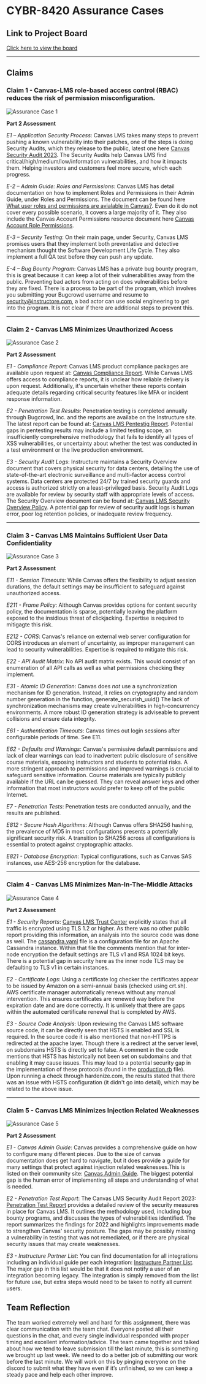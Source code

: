 # CYBR-8420 Assurance Cases

## Link to Project Board
[Click here to view the board](https://github.com/users/jschrack/projects/4/views/1)

---


## Claims

### **Claim 1 - Canvas-LMS role-based access control (RBAC) reduces the risk of permission misconfiguration.**
![Assurance Case 1](./Diagrams/Assurance-Case-1.png)


**Part 2 Assessment**

*E1 – Application Security Process*: Canvas LMS takes many steps to prevent pushing a known vulnerability into their patches, one of the steps is doing Security Audits, which they release to the public, latest one here [Canvas Security Audit 2023](https://www.instructure.com/sites/default/files/file/2023-04/Canvas_Security%20Audit_Report_2023.pdf). The Security Audits help Canvas LMS find critical/high/medium/low/information vulnerabilities, and how it impacts them. Helping investors and customers feel more secure, which each progress.

*E-2  – Admin Guide: Roles and Permissions*: Canvas LMS has detail documentation on how to implement Roles and Permissions in their Admin Guide, under Roles and Permissions. The document can be found here [What user roles and permissions are avialable in Canvas?](https://community.canvaslms.com/t5/Admin-Guide/What-user-roles-and-permissions-are-available-in-Canvas/ta-p/102 ). Even do it do not cover every possible scenario, it covers a large majority of it. They also include the Canvas Account Permissions resource document here [Canvas Account Role Permissions](https://community.canvaslms.com/t5/Canvas-Resource-Documents/Canvas-Account-Role-Permissions/ta-p/387078).

*E-3 – Security Testing*: On their main page, under Security, Canvas LMS promises users that they implement both preventative and detective mechanism thought the Software Development Life Cycle. They also implement a full QA test before they can push any update.

*E-4 – Bug Bounty Program*: Canvas LMS has a private bug bounty program, this is great because it can keep a lot of their vulnerabilities away from the public. Preventing bad actors from acting on does vulnerabilities before they are fixed. There is a process to be part of the program, which involves you submitting your Bugcrowd username and resume to security@instructore.com, a bad actor can use social engineering to get into the program. It is not clear if there are additional steps to prevent this. 

----

### **Claim 2 - Canvas LMS Minimizes Unauthorized Access**
![Assurance Case 2](./Diagrams/Assurance-Case-2.png)

**Part 2 Assessment**  

*E1 - Compliance Report*: Canvas LMS product compliance packages are available upon request at: [Canvas Compliance Report](https://www.instructure.com/trust-center/resources). While Canvas LMS offers access to compliance reports, it is unclear how reliable delivery is upon request. Additionally, it's uncertain whether these reports contain adequate details regarding critical security features like MFA or incident response information.  

*E2 - Penetration Test Results*: Penetration testing is completed annually through Bugcrowd, Inc. and the reports are availabe on the Instructure site. The latest report can be found at: [Canvas LMS Pentestig Report](https://www.instructure.com/sites/default/files/file/2023-04/Canvas_Security%20Audit_Report_2023.pdf). Potential gaps in pentesting results may include a limited testing scope, an insufficiently comprehensive methodology that fails to identify all types of XSS vulnerabilities, or uncertainty about whether the test was conducted in a test environment or the live production environment.

*E3 - Security Audit Logs*: Instructure maintains a Security Overview document that covers physical security for data centers, detailing the use of state-of-the-art electronic surveillance and multi-factor access control systems. Data centers are protected 24/7 by trained security guards and access is authorized strictly on a least-privileged basis. Security Audit Logs are available for review by security staff with appropriate levels of access. The Security Overview document can be found at: [Canvas LMS Security Overview Policy](https://www.instructure.com/trust-center/resources). A potential gap for review of security audit logs is human error, poor log retention policies, or inadequate review frequency.

----

### **Claim 3 - Canvas LMS Maintains Sufficient User Data Confidentiality**
![Assurance Case 3](./Diagrams/Assurance-Case-3.png)

**Part 2 Assessment**  

*E11 - Session Timeouts*: While Canvas offers the flexibility to adjust session durations, the default settings may be insufficient to safeguard against unauthorized access. 

*E211 - Frame Policy*: Although Canvas provides options for content security policy, the documentation is sparse, potentially leaving the platform exposed to the insidious threat of clickjacking. Expertise is required to mitigagte this risk.

*E212 - CORS*: Canvas's reliance on external web server configuration for CORS introduces an element of uncertainty, as improper management can lead to security vulnerabilities. Expertise is required to mitigate this risk.

*E22 - API Audit Matrix*: No API audit matrix exists. This would consist of an enumeration of all API calls as well as what permissions checking they implement.

*E31 - Atomic ID Generation*: Canvas does *not* use a synchronization mechanism for ID generation. Instead, it relies on cryptography and random number generation in the function, generate_securish_uuid() The lack of synchronization mechanisms may create vulnerabilities in high-concurrency environments. A more robust ID generation strategy is adviseable to prevent collisions and ensure data integrity.

*E61 - Authentication Timeouts*: Canvas times out login sessions after configurable periods of time. See E11.

*E62 - Defaults and Warnings*: Canvas's permissive default permissions and lack of clear warnings can lead to inadvertent public disclosure of sensitive course materials, exposing instructors and students to potential risks. A more stringent approach to permissions and improved warnings is crucial to safeguard sensitive information. Course materials are typically publicly available if the URL can be guessed. They can reveal answer keys and other information that most instructors would prefer to keep off of the public Internet.

*E7 - Penetration Tests*: Penetration tests are conducted annually, and the results are published.

*E812 - Secure Hash Algorithms*: Although Canvas offers SHA256 hashing, the prevalence of MD5 in most configurations presents a potentially significant security risk. A transition to SHA256 across all configurations is essential to protect against cryptographic attacks.

*E821 - Database Encryption*: Typical configurations, such as Canvas SAS instances, use AES-256 encryption for the database.

----

### **Claim 4 - Canvas LMS Minimizes Man-In-The-Middle Attacks**
![Assurance Case 4](./Diagrams/Claim4.png)

**Part 2 Assessment**

*E1 - Security Reports*: [Canvas LMS Trust Center](https://www.instructure.com/trust-center/security) explicitly states that all traffic is encrypted using TLS 1.2 or higher. As there was no other public report providing this information, an analysis into the source code was done as well. The [cassandra.yaml](https://github.com/instructure/canvas-lms/blob/master/build/docker-compose/cassandra/cassandra.yaml) file is a configuration file for an Apache Cassandra instance. Within that file the comments mention that for inter-node encryption the default settings are TLS v1 and RSA 1024 bit keys. There is a potential gap in security here as the inner node TLS may be defaulting to TLS v1 in certain instances.   

*E2 - Certificate Logs*: Using a certificate log checker the certificates appear to be issued by Amazon on a semi-annual basis (checked using crt.sh). AWS certificate manager automatically renews without any manual intervention. This ensures certificates are renewed way before the expiration date and are done correctly. It is unlikely that there are gaps within the automated certificate renewal that is completed by AWS.

*E3 - Source Code Analysis*: Upon reviewing the Canvas LMS software source code, it can be directly seen that HSTS is enabled and SSL is required. In the source code it is also mentioned that non-HTTPS is redirected at the apache layer. Though there is a redirect at the server level, on subdomains HSTS is directly set to false. A comment in the code mentions that HSTS has historically not been set on subdomains and that enabling it may cause issues. This may lead to a potential security gap in the implementation of these protocols (found in the [production.rb](https://github.com/instructure/canvas-lms/blob/master/config/environments/production.rb) file). Upon running a check through hardenize.com, the results stated that there was an issue with HSTS configuration (it didn't go into detail), which may be related to the above issue.

----

### **Claim 5 - Canvas LMS Minimizes Injection Related Weaknesses**
![Assurance Case 5](./Diagrams/AssuranceCaseDiagram.png)

**Part 2 Assessment**  

*E1 - Canvas Admin Guide*: Canvas provides a comprehensive guide on how to configure many different pieces. Due to the size of canvas documentation does get hard to navigate, but it does provide a guide for many settings that protect against injection related weaknesses.This is listed on their community site: [Canvas Admin Guide](https://community.canvaslms.com/t5/Admin-Guide/tkb-p/admin). The biggest potential gap is the human error of implementing all steps and understanding of what is needed. 

*E2 - Penetration Test Report*: The Canvas LMS Security Audit Report 2023: [Penetration Test Report](https://www.instructure.com/sites/default/files/file/2023-04/Canvas_Security%20Audit_Report_2023.pdf) provides a detailed review of the security measures in place for Canvas LMS. It outlines the methodology used, including bug bounty programs, and discusses the types of vulnerabilities identified. The report summarizes the findings for 2022 and highlights improvements made to strengthen Canvas' security posture. The gaps may be possibly missing a vulnerability in testing that was not remediated, or if there are physical security issues that may create weaknesses.

*E3 - Instructure Partner List*: You can find documentation for all integrations including an individual guide per each integration: [Instructure Partner List](https://community.canvaslms.com/t5/Partners/ct-p/partners). The major gap in this list would be that it does not notify a user of an integration becoming legacy. The integration is simply removed from the list for future use, but extra steps would need to be taken to notify all current users. 


## Team Reflection
The team worked extremely well and hard for this assignment, there was clear communication with the team chat. Everyone posted all their questions in the chat, and every single individual responded with proper timing and excellent information/advice. The team came together and talked about how we tend to leave submission till the last minute, this is something we brought up last week. We need to do a better job of submitting our work before the last minute. We will work on this by pinging everyone on the discord to submit what they have even if it’s unfinished, so we can keep a steady pace and help each other improve.

